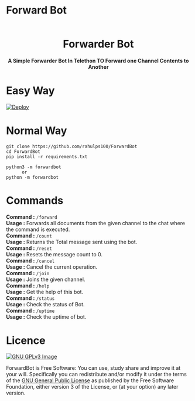 # Forward Bot

<p align="center"><a href="#"><img src="https://static.botsrv.com/website/img/quriobot_favicon.1727b193.png" width="0"></a></p> 
<h1 align="center"><b>Forwarder Bot</b></h1>
<h4 align="center">A Simple Forwarder Bot In Telethon TO Forward one Channel Contents to Another</h4>



# Easy Way
[![Deploy](https://www.herokucdn.com/deploy/button.svg)](https://heroku.com/deploy)

# Normal Way
```python3
git clone https://github.com/rahulps100/ForwardBot
cd ForwardBot
pip install -r requirements.txt

python3 -m forwardbot
      or 
python -m forwardbot
```
# Commands
**Command :** ```/forward``` <br />
    **Usage :** Forwards all documents from the given channel to the chat where the command is executed. <br />
    **Command :** ```/count``` <br />
    **Usage :** Returns the Total message sent using the bot. <br />
    **Command :** ```/reset``` <br />
    **Usage :** Resets the message count to 0. <br />
    **Command :** ```/cancel``` <br />
    **Usage :** Cancel the current operation. <br />
    **Command :** ```/join```<br />
    **Usage :** Joins the given channel. <br />
    **Command :** ```/help``` <br />
    **Usage :** Get the help of this bot. <br />
    **Command :** ```/status``` <br />
    **Usage :** Check the status of Bot. <br />
    **Command :** ```/uptime``` <br />
    **Usage :** Check the uptime of bot. <br />
    



# Licence
[![GNU GPLv3 Image](https://www.gnu.org/graphics/gplv3-127x51.png)](http://www.gnu.org/licenses/gpl-3.0.en.html)  

ForwardBot is Free Software: You can use, study share and improve it at your
will. Specifically you can redistribute and/or modify it under the terms of the
[GNU General Public License](https://www.gnu.org/licenses/gpl.html) as
published by the Free Software Foundation, either version 3 of the License, or
(at your option) any later version.
